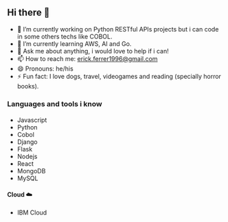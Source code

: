 ## Hi there 👋

- 🔭 I’m currently working on Python RESTful APIs projects but i can code in some others techs like COBOL.
- 🌱 I’m currently learning AWS, AI and Go.
- 💬 Ask me about anything, i would love to help if i can!
- 📫 How to reach me: erick.ferrer1996@gmail.com
- 😄 Pronouns: he/his
- ⚡ Fun fact: I love dogs, travel, videogames and reading (specially horror books).


### Languages and tools i know 
#### 
- Javascript
- Python
- Cobol
- Django
- Flask
- Nodejs
- React
- MongoDB
- MySQL


#### Cloud ☁️
- IBM Cloud



